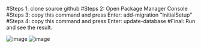 #Steps 1: clone source github
#Steps 2: Open Package Manager Console
#Steps 3: copy this command and press Enter: add-migration "InitialSetup"
#Steps 4: copy this command and press Enter: update-database
#Final: Run and see the result.

![image](https://user-images.githubusercontent.com/107535196/176863218-0caf3a45-acb3-4079-88d3-a415165274c4.png)
![image](https://user-images.githubusercontent.com/107535196/176863265-835e275d-9744-4d46-a895-6dd7788b1e15.png)
